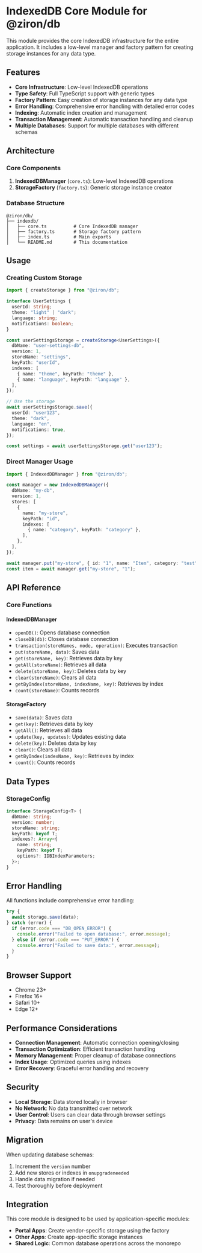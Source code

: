# IndexedDB Core Module for @ziron/db

This module provides the core IndexedDB infrastructure for the entire application. It includes a low-level manager and factory pattern for creating storage instances for any data type.

## Features

- **Core Infrastructure**: Low-level IndexedDB operations
- **Type Safety**: Full TypeScript support with generic types
- **Factory Pattern**: Easy creation of storage instances for any data type
- **Error Handling**: Comprehensive error handling with detailed error codes
- **Indexing**: Automatic index creation and management
- **Transaction Management**: Automatic transaction handling and cleanup
- **Multiple Databases**: Support for multiple databases with different schemas

## Architecture

### Core Components

1. **IndexedDBManager** (`core.ts`): Low-level IndexedDB operations
2. **StorageFactory** (`factory.ts`): Generic storage instance creator

### Database Structure

```
@ziron/db/
├── indexdb/
│   ├── core.ts          # Core IndexedDB manager
│   ├── factory.ts       # Storage factory pattern
│   ├── index.ts         # Main exports
│   └── README.md        # This documentation
```

## Usage

### Creating Custom Storage

```typescript
import { createStorage } from "@ziron/db";

interface UserSettings {
  userId: string;
  theme: "light" | "dark";
  language: string;
  notifications: boolean;
}

const userSettingsStorage = createStorage<UserSettings>({
  dbName: "user-settings-db",
  version: 1,
  storeName: "settings",
  keyPath: "userId",
  indexes: [
    { name: "theme", keyPath: "theme" },
    { name: "language", keyPath: "language" },
  ],
});

// Use the storage
await userSettingsStorage.save({
  userId: "user123",
  theme: "dark",
  language: "en",
  notifications: true,
});

const settings = await userSettingsStorage.get("user123");
```

### Direct Manager Usage

```typescript
import { IndexedDBManager } from "@ziron/db";

const manager = new IndexedDBManager({
  dbName: "my-db",
  version: 1,
  stores: [
    {
      name: "my-store",
      keyPath: "id",
      indexes: [
        { name: "category", keyPath: "category" },
      ],
    },
  ],
});

await manager.put("my-store", { id: "1", name: "Item", category: "test" });
const item = await manager.get("my-store", "1");
```

## API Reference

### Core Functions

#### IndexedDBManager

- `openDB()`: Opens database connection
- `closeDB(db)`: Closes database connection
- `transaction(storeNames, mode, operation)`: Executes transaction
- `put(storeName, data)`: Saves data
- `get(storeName, key)`: Retrieves data by key
- `getAll(storeName)`: Retrieves all data
- `delete(storeName, key)`: Deletes data by key
- `clear(storeName)`: Clears all data
- `getByIndex(storeName, indexName, key)`: Retrieves by index
- `count(storeName)`: Counts records

#### StorageFactory

- `save(data)`: Saves data
- `get(key)`: Retrieves data by key
- `getAll()`: Retrieves all data
- `update(key, updates)`: Updates existing data
- `delete(key)`: Deletes data by key
- `clear()`: Clears all data
- `getByIndex(indexName, key)`: Retrieves by index
- `count()`: Counts records

## Data Types

### StorageConfig

```typescript
interface StorageConfig<T> {
  dbName: string;
  version: number;
  storeName: string;
  keyPath: keyof T;
  indexes?: Array<{
    name: string;
    keyPath: keyof T;
    options?: IDBIndexParameters;
  }>;
}
```

## Error Handling

All functions include comprehensive error handling:

```typescript
try {
  await storage.save(data);
} catch (error) {
  if (error.code === "DB_OPEN_ERROR") {
    console.error("Failed to open database:", error.message);
  } else if (error.code === "PUT_ERROR") {
    console.error("Failed to save data:", error.message);
  }
}
```

## Browser Support

- Chrome 23+
- Firefox 16+
- Safari 10+
- Edge 12+

## Performance Considerations

- **Connection Management**: Automatic connection opening/closing
- **Transaction Optimization**: Efficient transaction handling
- **Memory Management**: Proper cleanup of database connections
- **Index Usage**: Optimized queries using indexes
- **Error Recovery**: Graceful error handling and recovery

## Security

- **Local Storage**: Data stored locally in browser
- **No Network**: No data transmitted over network
- **User Control**: Users can clear data through browser settings
- **Privacy**: Data remains on user's device

## Migration

When updating database schemas:

1. Increment the `version` number
2. Add new stores or indexes in `onupgradeneeded`
3. Handle data migration if needed
4. Test thoroughly before deployment

## Integration

This core module is designed to be used by application-specific modules:

- **Portal Apps**: Create vendor-specific storage using the factory
- **Other Apps**: Create app-specific storage instances
- **Shared Logic**: Common database operations across the monorepo 